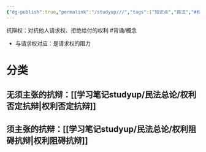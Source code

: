 ```yaml
---
{"dg-publish":true,"permalink":"/studyup///","tags":["知识点","民法","#权利","#民法权利"]}
---
```


抗辩权：对抗他人请求权、拒绝给付的权利 #背诵/概念 
- 与请求权对应：是请求权的阻力
# 分类
## 无须主张的抗辩：[[学习笔记studyup/民法总论/权利否定抗辩\|权利否定抗辩]]
## 须主张的抗辩：[[学习笔记studyup/民法总论/权利阻碍抗辩\|权利阻碍抗辩]]